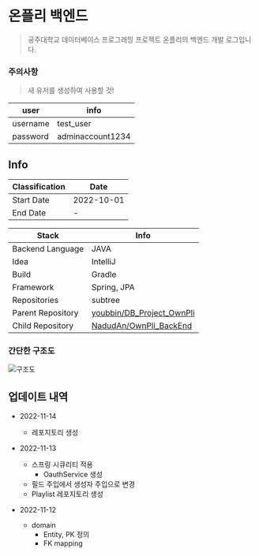 # 온플리 백엔드

> 공주대학교 데이터베이스 프로그래밍 프로젝트 온플리의 백엔드 개발 로그입니다.

### 주의사항

> 새 유저를 생성하여 사용할 것!

| user     | info             |
|----------|------------------|
| username | test_user        |
| password | adminaccount1234 |


## Info

| Classification | Date       |
|----------------|------------|
| Start Date     | 2022-10-01 |
| End Date       | -          |

| Stack             | Info                                                                      |
|-------------------|---------------------------------------------------------------------------|
| Backend Language  | JAVA                                                                      |
| Idea              | IntelliJ                                                                  |
| Build             | Gradle                                                                    |
| Framework         | Spring, JPA                                                               |
| Repositories      | subtree                                                                   |
| Parent Repository | [youbbin/DB_Project_OwnPli](https://github.com/youbbin/DB_Project_OwnPli) | <!--포함하는-->
| Child Repository  | [NadudAn/OwnPli_BackEnd](https://github.com/NadudAn/OwnPli_BackEnd)       |  <!--포함되는-->

### 간단한 구조도

![구조도](https://user-images.githubusercontent.com/84761609/201409901-2ad3548c-5e05-497e-a7ea-e8d49f6548df.jpg)

## 업데이트 내역

 - 2022-11-14
   - 레포지토리 생성


 - 2022-11-13
   - 스프링 시큐리티 적용
     - OauthService 생성
   - 필드 주입에서 생성자 주입으로 변경
   - Playlist 레포지토리 생성


 - 2022-11-12
   - domain
     - Entity, PK 정의
     - FK mapping
